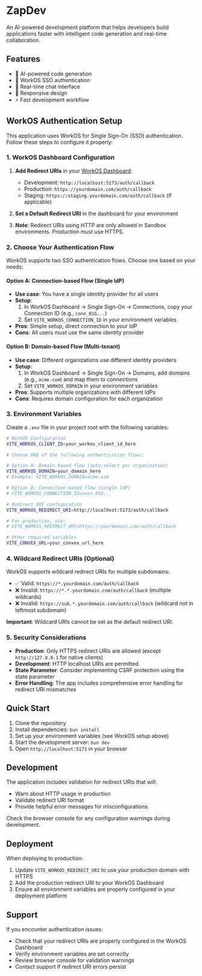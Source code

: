 # ZapDev

An AI-powered development platform that helps developers build applications faster with intelligent code generation and real-time collaboration.

## Features

- 🤖 AI-powered code generation
- 🔐 WorkOS SSO authentication
- 💬 Real-time chat interface
- 📱 Responsive design
- ⚡ Fast development workflow

## WorkOS Authentication Setup

This application uses WorkOS for Single Sign-On (SSO) authentication. Follow these steps to configure it properly:

### 1. WorkOS Dashboard Configuration

1. **Add Redirect URIs** in your [WorkOS Dashboard](https://dashboard.workos.com/redirects):
   - Development: `http://localhost:5173/auth/callback`
   - Production: `https://yourdomain.com/auth/callback`
   - Staging: `https://staging.yourdomain.com/auth/callback` (if applicable)

2. **Set a Default Redirect URI** in the dashboard for your environment

3. **Note**: Redirect URIs using HTTP are only allowed in Sandbox environments. Production must use HTTPS.

### 2. Choose Your Authentication Flow

WorkOS supports two SSO authentication flows. Choose one based on your needs:

#### Option A: Connection-based Flow (Single IdP)
- **Use case**: You have a single identity provider for all users
- **Setup**: 
  1. In WorkOS Dashboard → Single Sign-On → Connections, copy your Connection ID (e.g., `conn_01G...`)
  2. Set `VITE_WORKOS_CONNECTION_ID` in your environment variables
- **Pros**: Simple setup, direct connection to your IdP
- **Cons**: All users must use the same identity provider

#### Option B: Domain-based Flow (Multi-tenant)
- **Use case**: Different organizations use different identity providers
- **Setup**:
  1. In WorkOS Dashboard → Single Sign-On → Domains, add domains (e.g., `acme.com`) and map them to connections
  2. Set `VITE_WORKOS_DOMAIN` in your environment variables
- **Pros**: Supports multiple organizations with different IdPs
- **Cons**: Requires domain configuration for each organization

### 3. Environment Variables

Create a `.env` file in your project root with the following variables:

```bash
# WorkOS Configuration
VITE_WORKOS_CLIENT_ID=your_workos_client_id_here

# Choose ONE of the following authentication flows:

# Option A: Domain-based flow (auto-select per organization)
VITE_WORKOS_DOMAIN=your_domain_here
# Example: VITE_WORKOS_DOMAIN=acme.com

# Option B: Connection-based flow (single IdP)
# VITE_WORKOS_CONNECTION_ID=conn_01G...

# Redirect URI configuration
VITE_WORKOS_REDIRECT_URI=http://localhost:5173/auth/callback

# For production, use:
# VITE_WORKOS_REDIRECT_URI=https://yourdomain.com/auth/callback

# Other required variables
VITE_CONVEX_URL=your_convex_url_here
```

### 4. Wildcard Redirect URIs (Optional)

WorkOS supports wildcard redirect URIs for multiple subdomains:

- ✅ Valid: `https://*.yourdomain.com/auth/callback`
- ❌ Invalid: `https://*.*.yourdomain.com/auth/callback` (multiple wildcards)
- ❌ Invalid: `https://sub.*.yourdomain.com/auth/callback` (wildcard not in leftmost subdomain)

**Important**: Wildcard URIs cannot be set as the default redirect URI.

### 5. Security Considerations

- **Production**: Only HTTPS redirect URIs are allowed (except `http://127.0.0.1` for native clients)
- **Development**: HTTP localhost URIs are permitted
- **State Parameter**: Consider implementing CSRF protection using the state parameter
- **Error Handling**: The app includes comprehensive error handling for redirect URI mismatches

## Quick Start

1. Clone the repository
2. Install dependencies: `bun install`
3. Set up your environment variables (see WorkOS setup above)
4. Start the development server: `bun dev`
5. Open `http://localhost:5173` in your browser

## Development

The application includes validation for redirect URIs that will:
- Warn about HTTP usage in production
- Validate redirect URI format
- Provide helpful error messages for misconfigurations

Check the browser console for any configuration warnings during development.

## Deployment

When deploying to production:

1. Update `VITE_WORKOS_REDIRECT_URI` to use your production domain with HTTPS
2. Add the production redirect URI to your WorkOS Dashboard
3. Ensure all environment variables are properly configured in your deployment platform

## Support

If you encounter authentication issues:
- Check that your redirect URIs are properly configured in the WorkOS Dashboard
- Verify environment variables are set correctly
- Review browser console for validation warnings
- Contact support if redirect URI errors persist

